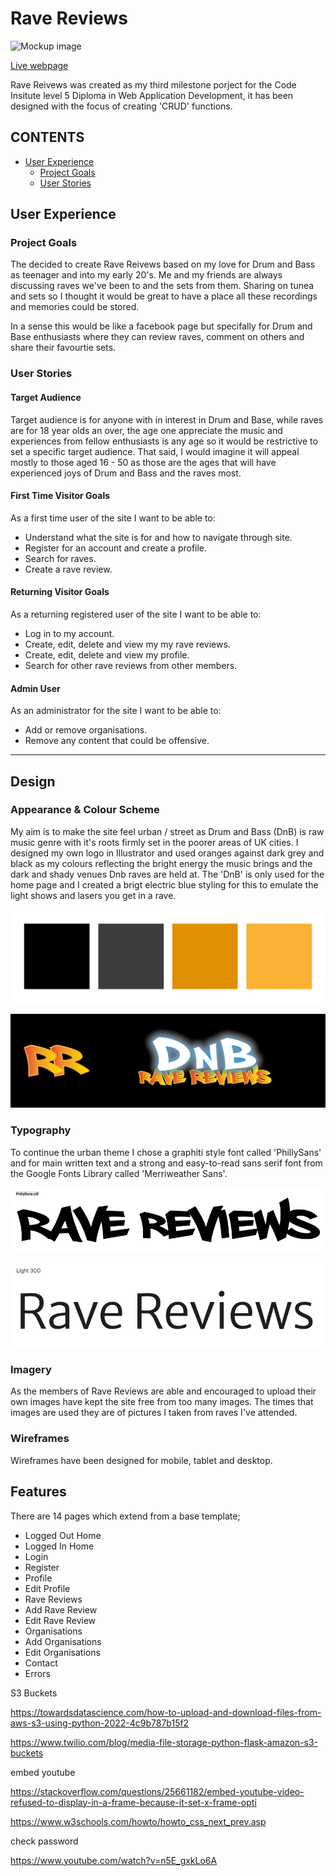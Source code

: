 # Rave Reviews

![Mockup image](docs/device-display.jpg)

[Live webpage](https://rave-reviews-app.herokuapp.com/)

Rave Reivews was created as my third milestone porject for the Code Insitute level 5 Diploma in Web Application Development,
it has been designed with the focus of creating 'CRUD' functions. 

## CONTENTS

* [User Experience](#user-experience)
  * [Project Goals](#project-goals)
  * [User Stories](#user-stories)

## User Experience

### Project Goals

The decided to create Rave Reivews based on my love for Drum and Bass as teenager and into my early 20's. Me and my friends are 
always discussing raves we've been to and the sets from them. Sharing on tunea and sets so I thought it would be great to have a place 
all these recordings and memories could be stored.

In a sense this would be like a facebook page but specifally for Drum and Base enthusiasts where they can review raves, 
comment on others and share their favourtie sets.

### User Stories

#### __Target Audience__

Target audience is for anyone with in interest in Drum and Base, while raves are for 18 year olds an over, the age one appreciate the music and experiences 
from fellow enthusiasts is any age so it would be restrictive to set a specific target audience. That said, I would imagine it will appeal mostly to those aged 16 - 50 as those are the ages that will have experienced joys of Drum and Bass and the raves most.

#### __First Time Visitor Goals__

As a first time user of the site I want to be able to:

* Understand what the site is for and how to navigate through site.
* Register for an account and create a profile.
* Search for raves.
* Create a rave review.

#### __Returning Visitor Goals__

As a returning registered user of the site I want to be able to:

* Log in to my account.
* Create, edit, delete and view my my rave reviews.
* Create, edit, delete and view my profile.
* Search for other rave reviews from other members.

#### __Admin User__

As an administrator for the site I want to be able to:

* Add or remove organisations.
* Remove any content that could be offensive.

- - -

## Design

### Appearance & Colour Scheme

My aim is to make the site feel urban / street as Drum and Bass (DnB) is raw music genre with it's roots firmly set in the poorer areas of UK cities.
I designed my own logo in Illustrator and used oranges against dark grey and black as my colours reflecting the bright energy the music brings and the dark
and shady venues Dnb raves are held at. The 'DnB' is only used for the home page and I created a brigt electric blue styling for this to emulate the 
light shows and lasers you get in a rave.

![Colour Scheme](documentation/images/colour-palette.png)

![Logos](documentation/images/logos.png)

### Typography

To continue the urban theme I chose a graphiti style font called 'PhillySans' and for main written text and a strong and easy-to-read 
sans serif font from the Google Fonts Library called 'Merriweather Sans'.

![PhillySans](documentation/images/phillysans.png)

![Merriweather Sans](documentation/images/merriweathersans.png)

### Imagery

As the members of Rave Reviews are able and encouraged to upload their own images have kept the site free from too many images. 
The times that images are used they are of pictures I taken from raves I've attended.

### Wireframes

Wireframes have been designed for mobile, tablet and desktop.

## Features

There are 14 pages which extend from a base template;

* Logged Out Home
* Logged In Home
* Login
* Register
* Profile
* Edit Profile
* Rave Reviews
* Add Rave Review
* Edit Rave Review
* Organisations
* Add Organisations
* Edit Organisations
* Contact
* Errors


S3 Buckets

https://towardsdatascience.com/how-to-upload-and-download-files-from-aws-s3-using-python-2022-4c9b787b15f2

https://www.twilio.com/blog/media-file-storage-python-flask-amazon-s3-buckets

embed youtube

https://stackoverflow.com/questions/25661182/embed-youtube-video-refused-to-display-in-a-frame-because-it-set-x-frame-opti

https://www.w3schools.com/howto/howto_css_next_prev.asp

check password

https://www.youtube.com/watch?v=n5E_gxkLo6A